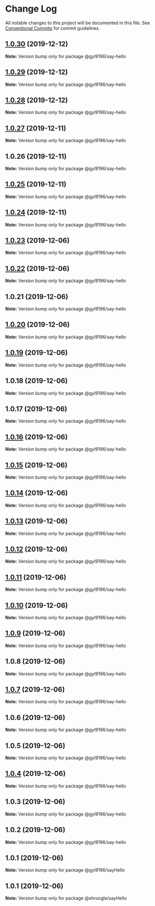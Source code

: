 # Change Log

All notable changes to this project will be documented in this file.
See [Conventional Commits](https://conventionalcommits.org) for commit guidelines.

## [1.0.30](https://github.com/gyl9196/ui-components/compare/@gyl9196/say-hello@1.0.29...@gyl9196/say-hello@1.0.30) (2019-12-12)

**Note:** Version bump only for package @gyl9196/say-hello





## [1.0.29](https://github.com/gyl9196/ui-components/compare/@gyl9196/say-hello@1.0.28...@gyl9196/say-hello@1.0.29) (2019-12-12)

**Note:** Version bump only for package @gyl9196/say-hello





## [1.0.28](https://github.com/gyl9196/ui-components/compare/@gyl9196/say-hello@1.0.27...@gyl9196/say-hello@1.0.28) (2019-12-12)

**Note:** Version bump only for package @gyl9196/say-hello





## [1.0.27](https://github.com/gyl9196/ui-components/compare/@gyl9196/say-hello@1.0.26...@gyl9196/say-hello@1.0.27) (2019-12-11)

**Note:** Version bump only for package @gyl9196/say-hello





## 1.0.26 (2019-12-11)

**Note:** Version bump only for package @gyl9196/say-hello





## [1.0.25](https://github.com/gyl9196/ui-components/compare/@gyl9196/say-hello@1.0.24...@gyl9196/say-hello@1.0.25) (2019-12-11)

**Note:** Version bump only for package @gyl9196/say-hello





## [1.0.24](https://github.com/gyl9196/ui-components/compare/@gyl9196/say-hello@1.0.23...@gyl9196/say-hello@1.0.24) (2019-12-11)

**Note:** Version bump only for package @gyl9196/say-hello





## [1.0.23](https://github.com/gyl9196/ui-components/compare/@gyl9196/say-hello@1.0.22...@gyl9196/say-hello@1.0.23) (2019-12-06)

**Note:** Version bump only for package @gyl9196/say-hello





## [1.0.22](https://github.com/gyl9196/ui-components/compare/@gyl9196/say-hello@1.0.21...@gyl9196/say-hello@1.0.22) (2019-12-06)

**Note:** Version bump only for package @gyl9196/say-hello





## 1.0.21 (2019-12-06)

**Note:** Version bump only for package @gyl9196/say-hello





## [1.0.20](https://github.com/gyl9196/ui-components/compare/@gyl9196/say-hello@1.0.19...@gyl9196/say-hello@1.0.20) (2019-12-06)

**Note:** Version bump only for package @gyl9196/say-hello





## [1.0.19](https://github.com/gyl9196/ui-components/compare/@gyl9196/say-hello@1.0.18...@gyl9196/say-hello@1.0.19) (2019-12-06)

**Note:** Version bump only for package @gyl9196/say-hello





## 1.0.18 (2019-12-06)

**Note:** Version bump only for package @gyl9196/say-hello





## 1.0.17 (2019-12-06)

**Note:** Version bump only for package @gyl9196/say-hello





## [1.0.16](https://github.com/gyl9196/ui-components/compare/@gyl9196/say-hello@1.0.15...@gyl9196/say-hello@1.0.16) (2019-12-06)

**Note:** Version bump only for package @gyl9196/say-hello





## [1.0.15](https://github.com/gyl9196/ui-components/compare/@gyl9196/say-hello@1.0.14...@gyl9196/say-hello@1.0.15) (2019-12-06)

**Note:** Version bump only for package @gyl9196/say-hello





## [1.0.14](https://github.com/gyl9196/ui-components/compare/@gyl9196/say-hello@1.0.13...@gyl9196/say-hello@1.0.14) (2019-12-06)

**Note:** Version bump only for package @gyl9196/say-hello





## [1.0.13](https://github.com/gyl9196/ui-components/compare/@gyl9196/say-hello@1.0.12...@gyl9196/say-hello@1.0.13) (2019-12-06)

**Note:** Version bump only for package @gyl9196/say-hello





## [1.0.12](https://github.com/gyl9196/ui-components/compare/@gyl9196/say-hello@1.0.11...@gyl9196/say-hello@1.0.12) (2019-12-06)

**Note:** Version bump only for package @gyl9196/say-hello





## [1.0.11](https://github.com/gyl9196/ui-components/compare/@gyl9196/say-hello@1.0.10...@gyl9196/say-hello@1.0.11) (2019-12-06)

**Note:** Version bump only for package @gyl9196/say-hello





## [1.0.10](https://github.com/gyl9196/ui-components/compare/@gyl9196/say-hello@1.0.9...@gyl9196/say-hello@1.0.10) (2019-12-06)

**Note:** Version bump only for package @gyl9196/say-hello





## [1.0.9](https://github.com/gyl9196/ui-components/compare/@gyl9196/say-hello@1.0.8...@gyl9196/say-hello@1.0.9) (2019-12-06)

**Note:** Version bump only for package @gyl9196/say-hello





## 1.0.8 (2019-12-06)

**Note:** Version bump only for package @gyl9196/say-hello





## [1.0.7](https://github.com/gyl9196/ui-components/compare/@gyl9196/say-hello@1.0.6...@gyl9196/say-hello@1.0.7) (2019-12-06)

**Note:** Version bump only for package @gyl9196/say-hello





## 1.0.6 (2019-12-06)

**Note:** Version bump only for package @gyl9196/say-hello





## 1.0.5 (2019-12-06)

**Note:** Version bump only for package @gyl9196/say-hello





## [1.0.4](https://github.com/gyl9196/ui-components/compare/@gyl9196/say-hello@1.0.3...@gyl9196/say-hello@1.0.4) (2019-12-06)

**Note:** Version bump only for package @gyl9196/say-hello





## 1.0.3 (2019-12-06)

**Note:** Version bump only for package @gyl9196/say-hello





## 1.0.2 (2019-12-06)

**Note:** Version bump only for package @gyl9196/say-hello





## 1.0.1 (2019-12-06)

**Note:** Version bump only for package @gyl9196/sayHello





## 1.0.1 (2019-12-06)

**Note:** Version bump only for package @shroogle/sayHello

